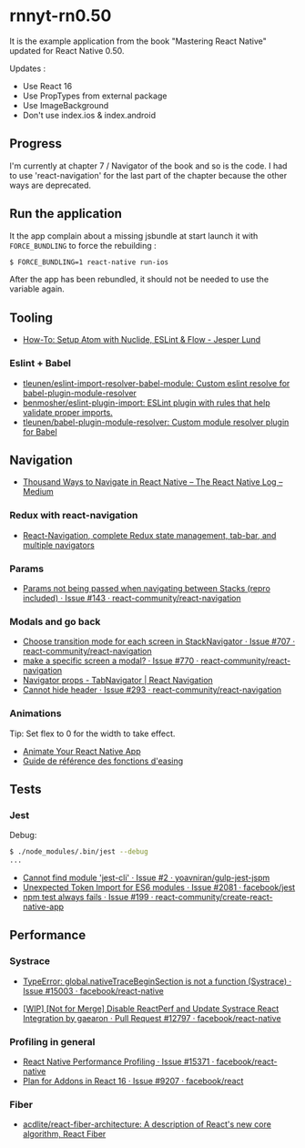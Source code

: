 # rnnyt-rn0.50

It is the example application from the book "Mastering React Native" updated for React Native 0.50.

Updates :
- Use React 16
- Use PropTypes from external package
- Use ImageBackground
- Don't use index.ios & index.android

## Progress

I'm currently at chapter 7 / Navigator of the book and so is the code. I had to use 'react-navigation' for
the last part of the chapter because the other ways are deprecated.

## Run the application

It the app complain about a missing jsbundle at start launch it with `FORCE_BUNDLING` to force the rebuilding :

```sh
$ FORCE_BUNDLING=1 react-native run-ios
```

After the app has been rebundled, it should not be needed to use the variable again.

## Tooling

- [How-To: Setup Atom with Nuclide, ESLint & Flow - Jesper Lund](https://jesperln.dk/how-to-setup-atom-with-nuclide-eslint-flow/)

### Eslint + Babel

- [tleunen/eslint-import-resolver-babel-module: Custom eslint resolve for babel-plugin-module-resolver](https://github.com/tleunen/eslint-import-resolver-babel-module)
- [benmosher/eslint-plugin-import: ESLint plugin with rules that help validate proper imports.](https://github.com/benmosher/eslint-plugin-import/)
- [tleunen/babel-plugin-module-resolver: Custom module resolver plugin for Babel](https://github.com/tleunen/babel-plugin-module-resolver)

## Navigation

- [Thousand Ways to Navigate in React Native – The React Native Log – Medium](https://medium.com/the-react-native-log/thousand-ways-to-navigate-in-react-native-f7a1e311a0e8)

### Redux with react-navigation
- [React-Navigation, complete Redux state management, tab-bar, and multiple navigators](https://codeburst.io/react-navigation-with-complete-redux-state-management-tab-bar-and-multiple-navigators-ed30a69d9a4d)

### Params

- [Params not being passed when navigating between Stacks (repro included) · Issue #143 · react-community/react-navigation](https://github.com/react-community/react-navigation/issues/143)

### Modals and go back

- [Choose transition mode for each screen in StackNavigator · Issue #707 · react-community/react-navigation](https://github.com/react-community/react-navigation/issues/707)
- [make a specific screen a modal? · Issue #770 · react-community/react-navigation](https://github.com/react-community/react-navigation/issues/770)
- [Navigator props - TabNavigator | React Navigation](https://reactnavigation.org/docs/navigators/tab#Navigator-Props)
- [Cannot hide header · Issue #293 · react-community/react-navigation](https://github.com/react-community/react-navigation/issues/293)

### Animations

Tip: Set flex to 0 for the width to take effect.

- [Animate Your React Native App](https://code.tutsplus.com/tutorials/working-with-animations-in-react-native--cms-27328)
- [Guide de référence des fonctions d'easing](http://easings.net/fr)

## Tests

### Jest

Debug:

```sh
$ ./node_modules/.bin/jest --debug
...
```

- [Cannot find module 'jest-cli' · Issue #2 · yoavniran/gulp-jest-jspm](https://github.com/yoavniran/gulp-jest-jspm/issues/2)
- [Unexpected Token Import for ES6 modules · Issue #2081 · facebook/jest](https://github.com/facebook/jest/issues/2081)
- [npm test always fails · Issue #199 · react-community/create-react-native-app](https://github.com/react-community/create-react-native-app/issues/199)

## Performance

### Systrace

- [TypeError: global.nativeTraceBeginSection is not a function (Systrace) · Issue #15003 · facebook/react-native](https://github.com/facebook/react-native/issues/15003)

- [[WIP] [Not for Merge] Disable ReactPerf and Update Systrace React Integration by gaearon · Pull Request #12797 · facebook/react-native](https://github.com/facebook/react-native/pull/12797)

### Profiling in general

- [React Native Performance Profiling · Issue #15371 · facebook/react-native](https://github.com/facebook/react-native/issues/15371)
- [Plan for Addons in React 16 · Issue #9207 · facebook/react](https://github.com/facebook/react/issues/9207)

### Fiber

- [acdlite/react-fiber-architecture: A description of React's new core algorithm, React Fiber](https://github.com/acdlite/react-fiber-architecture)
